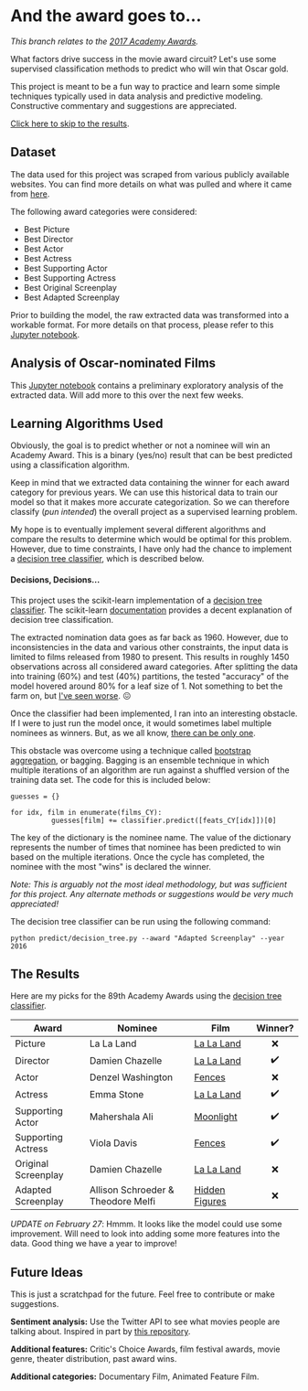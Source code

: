 # And the award goes to...

*This branch relates to the [2017 Academy Awards](https://en.wikipedia.org/wiki/89th_Academy_Awards).*

What factors drive success in the movie award circuit? Let's use some supervised classification methods to predict who will win that Oscar gold. 

This project is meant to be a fun way to practice and learn some simple techniques typically used in data analysis and predictive modeling. Constructive commentary and suggestions are appreciated. 

[Click here to skip to the results](https://github.com/scruwys/and-the-award-goes-to#the-results).

## Dataset

The data used for this project was scraped from various publicly available websites. You can find more details on what was pulled and where it came from [here](https://github.com/scruwys/and-the-award-goes-to/tree/master/extract).

The following award categories were considered:

* Best Picture
* Best Director
* Best Actor
* Best Actress
* Best Supporting Actor
* Best Supporting Actress
* Best Original Screenplay
* Best Adapted Screenplay

Prior to building the model, the raw extracted data was transformed into a workable format. For more details on that process, please refer to this [Jupyter notebook](https://github.com/scruwys/and-the-award-goes-to/blob/master/notebooks/prepare_data.ipynb).

## Analysis of Oscar-nominated Films

This [Jupyter notebook](https://github.com/scruwys/and-the-award-goes-to/blob/master/notebooks/analysis.ipynb) contains a preliminary exploratory analysis of the extracted data. Will add more to this over the next few weeks.

## Learning Algorithms Used

Obviously, the goal is to predict whether or not a nominee will win an Academy Award. This is a binary (yes/no) result that can be best predicted using a classification algorithm. 

Keep in mind that we extracted data containing the winner for each award category for previous years. We can use this historical data to train our model so that it makes more accurate categorization. So we can therefore classify (*pun intended*) the overall project as a supervised learning problem.

My hope is to eventually implement several different algorithms and compare the results to determine which would be optimal for this problem. However, due to time constraints, I have only had the chance to implement a [decision tree classifier](https://github.com/scruwys/and-the-award-goes-to/blob/master/predict/decision_tree.py), which is described below.

#### Decisions, Decisions...

This project uses the scikit-learn implementation of a [decision tree classifier](http://scikit-learn.org/stable/modules/generated/sklearn.tree.DecisionTreeClassifier.html). The scikit-learn [documentation](http://scikit-learn.org/stable/modules/tree.html) provides a decent explanation of decision tree classification.

The extracted nomination data goes as far back as 1960. However, due to inconsistencies in the data and various other constraints, the input data is limited to films released from 1980 to present. This results in roughly 1450 observations across all considered award categories. After splitting the data into training (60%) and test (40%) partitions, the tested "accuracy" of the model hovered around 80% for a leaf size of 1. Not something to bet the farm on, but [I've seen worse](http://money.cnn.com/2016/11/01/news/economy/hillary-clinton-win-forecast-moodys-analytics/). :confounded:

Once the classifier had been implemented, I ran into an interesting obstacle. If I were to just run the model once, it would sometimes label multiple nominees as winners. But, as we all know, [there can be only one](https://www.youtube.com/watch?v=sqcLjcSloXs).

This obstacle was overcome using a technique called [bootstrap aggregation](https://en.wikipedia.org/wiki/Bootstrap_aggregating), or bagging. Bagging is an ensemble technique in which multiple iterations of an algorithm are run against a shuffled version of the training data set. The code for this is included below:
  
    guesses = {}
    
    for idx, film in enumerate(films_CY):      
              guesses[film] += classifier.predict([feats_CY[idx]])[0]

The key of the dictionary is the nominee name. The value of the dictionary represents the number of times that nominee has been predicted to win based on the multiple iterations. Once the cycle has completed, the nominee with the most "wins" is declared the winner.

*Note: This is arguably not the most ideal methodology, but was sufficient for this project. Any alternate methods or suggestions would be very much appreciated!*

The decision tree classifier can be run using the following command:

``` python predict/decision_tree.py --award "Adapted Screenplay" --year 2016 ```

## The Results

Here are my picks for the 89th Academy Awards using the [decision tree classifier](https://github.com/scruwys/and-the-award-goes-to/blob/master/predict/decision_tree.py).

| Award    | Nominee           | Film  | Winner? |
| -------- |-------------------| -----|:-----:|
| Picture  | La La Land        | [La La Land](https://www.rottentomatoes.com/m/la_la_land/) | :x: |
| Director | Damien Chazelle   | [La La Land](https://www.rottentomatoes.com/m/la_la_land/) | :heavy_check_mark: |
| Actor    | Denzel Washington | [Fences](https://www.rottentomatoes.com/m/fences_2016/) | :x: |
| Actress  | Emma Stone        | [La La Land](https://www.rottentomatoes.com/m/la_la_land/) | :heavy_check_mark: |
| Supporting Actor    | Mahershala Ali  | [Moonlight](https://www.rottentomatoes.com/m/moonlight_2016/) | :heavy_check_mark: |
| Supporting Actress  | Viola Davis     | [Fences](https://www.rottentomatoes.com/m/fences_2016/) | :heavy_check_mark: |
| Original Screenplay | Damien Chazelle | [La La Land](https://www.rottentomatoes.com/m/la_la_land/) | :x: |
| Adapted Screenplay  | Allison Schroeder & Theodore Melfi | [Hidden Figures](https://www.rottentomatoes.com/m/hidden_figures/) | :x: |

*UPDATE on February 27*: Hmmm. It looks like the model could use some improvement. Will need to look into adding some more features into the data. Good thing we have a year to improve!

## Future Ideas

This is just a scratchpad for the future. Feel free to contribute or make suggestions.

**Sentiment analysis:** Use the Twitter API to see what movies people are talking about. Inspired in part by [this repository](https://github.com/peacing/OscarsPredictor).

**Additional features:** Critic's Choice Awards, film festival awards, movie genre, theater distribution, past award wins.

**Additional categories:** Documentary Film, Animated Feature Film.
